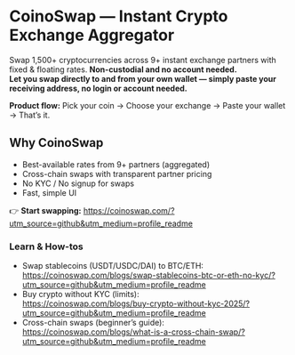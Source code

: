 # CoinoSwap — Instant Crypto Exchange Aggregator

Swap 1,500+ cryptocurrencies across 9+ instant exchange partners with fixed & floating rates. **Non-custodial and no account needed.**  
**Let you swap directly to and from your own wallet — simply paste your receiving address, no login or account needed.**

**Product flow:** Pick your coin → Choose your exchange → Paste your wallet → That’s it.

## Why CoinoSwap
- Best-available rates from 9+ partners (aggregated)
- Cross-chain swaps with transparent partner pricing
- No KYC / No signup for swaps
- Fast, simple UI

👉 **Start swapping:** https://coinoswap.com/?utm_source=github&utm_medium=profile_readme

### Learn & How-tos
- Swap stablecoins (USDT/USDC/DAI) to BTC/ETH:  
  https://coinoswap.com/blogs/swap-stablecoins-btc-or-eth-no-kyc/?utm_source=github&utm_medium=profile_readme
- Buy crypto without KYC (limits):  
  https://coinoswap.com/blogs/buy-crypto-without-kyc-2025/?utm_source=github&utm_medium=profile_readme
- Cross-chain swaps (beginner’s guide):  
  https://coinoswap.com/blogs/what-is-a-cross-chain-swap/?utm_source=github&utm_medium=profile_readme

